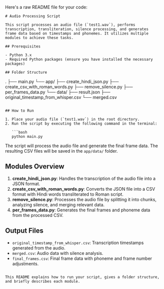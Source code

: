 Here's a raw README file for your code:

```
# Audio Processing Script

This script processes an audio file (`test1.wav`), performs transcription, transliteration, silence processing, and generates frame data based on timestamps and phonemes. It utilizes multiple modules to achieve these tasks.

## Prerequisites

- Python 3.x
- Required Python packages (ensure you have installed the necessary packages)

## Folder Structure

```
.
├── main.py
└── app/
    ├── create_hindi_json.py
    ├── create_csv_with_roman_words.py
    ├── remove_silence.py
    ├── per_frames_data.py
    └── data/
        ├── result.json
        ├── original_timestamp_from_whisper.csv
        └── merged.csv
```

## How to Run

1. Place your audio file (`test1.wav`) in the root directory.
2. Run the script by executing the following command in the terminal:

   ```bash
   python main.py
   ```

The script will process the audio file and generate the final frame data. The resulting CSV files will be saved in the `app/data/` folder.

## Modules Overview

1. **create_hindi_json.py**: Handles the transcription of the audio file into a JSON format.
2. **create_csv_with_roman_words.py**: Converts the JSON file into a CSV format with Hindi words transliterated to Roman script.
3. **remove_silence.py**: Processes the audio file by splitting it into chunks, analyzing silence, and merging relevant data.
4. **per_frames_data.py**: Generates the final frames and phoneme data from the processed CSV.

## Output Files

- `original_timestamp_from_whisper.csv`: Transcription timestamps generated from the audio.
- `merged.csv`: Audio data with silence analysis.
- `final_frames.csv`: Final frame data with phoneme and frame number adjustments.
```

This README explains how to run your script, gives a folder structure, and briefly describes each module.